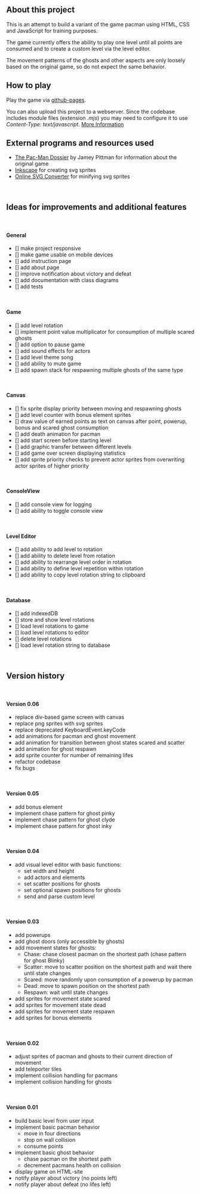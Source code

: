 ## About this project
This is an attempt to build a variant of the game pacman using HTML, CSS and JavaScript for training purposes.

The game currently offers the ability to play one level until all points are consumed and to create a custom level via the level editor.
 
The movement patterns of the ghosts and other aspects are only loosely based on the original game, so do not expect the same behavior.
<br>

## How to play
Play the game via [github-pages](https://voss29.github.io/pacman/). 

You can also upload this project to a webserver. Since the codebase includes module files (extension _.mjs_) you may need to configure it to use _Content-Type: text/javascript_. [More Information](https://v8.dev/features/modules#mjs) 
<br>

## External programs and resources used
* [The Pac-Man Dossier](https://pacman.holenet.info/) by Jamey Pittman for information about the original game
* [Inkscape](https://inkscape.org/) for creating svg sprites
* [Online SVG Converter](https://svg-converter.com/minify) for minifying svg sprites
<br>

## Ideas for improvements and additional features
<br>


#### General
- [] make project responsive
- [] make game usable on mobile devices
- [] add instruction page
- [] add about page
- [] improve notification about victory and defeat
- [] add documentation with class diagrams
- [] add tests
<br>


#### Game
- [] add level rotation
- [] implement point value multiplicator for consumption of multiple scared ghosts
- [] add option to pause game
- [] add sound effects for actors
- [] add level theme song
- [] add ability to mute game
- [] add spawn stack for respawning multiple ghosts of the same type
<br>


#### Canvas
- [] fix sprite display priority between moving and respawning ghosts
- [] add level counter with bonus element sprites
- [] draw value of earned points as text on canvas after point, powerup, bonus and scared ghost consumption
- [] add death animation for pacman
- [] add start screen before starting level
- [] add graphic transfer between different levels
- [] add game over screen displaying statistics
- [] add sprite priority checks to prevent actor sprites from overwriting actor sprites of higher priority
<br>


#### ConsoleView
- [] add console view for logging 
- [] add ability to toggle console view
<br>


#### Level Editor
- [] add ability to add level to rotation
- [] add ability to delete level from rotation
- [] add ability to rearrange level order in rotation
- [] add ability to define level repetition within rotation
- [] add ability to copy level rotation string to clipboard
<br>


#### Database
- [] add indexedDB
- [] store and show level rotations
- [] load level rotations to game
- [] load level rotations to editor
- [] delete level rotations
- [] load level rotation string to database

<br>

## Version history
<br>


#### Version 0.06
* replace div-based game screen with canvas
* replace png sprites with svg sprites
* replace deprecated KeyboardEvent.keyCode
* add animations for pacman and ghost movement
* add animation for transition between ghost states scared and scatter
* add animation for ghost respawn
* add sprite counter for number of remaining lifes
* refactor codebase
* fix bugs
<br>


#### Version 0.05
* add bonus element
* implement chase pattern for ghost pinky
* implement chase pattern for ghost clyde
* implement chase pattern for ghost inky
<br>


#### Version 0.04
* add visual level editor with basic functions:
    * set width and height
    * add actors and elements
    * set scatter positions for ghosts
    * set optional spawn positions for ghosts
    * send and parse custom level
<br>


#### Version 0.03
* add powerups
* add ghost doors (only accessible by ghosts)
* add movement states for ghosts:
  * Chase: chase closest pacman on the shortest path (chase pattern for ghost Blinky)
  * Scatter: move to scatter position on the shortest path and wait there until state changes
  * Scared: move randomly upon consumption of a powerup by pacman
  * Dead: move to spawn position on the shortest path
  * Respawn: wait until state changes
* add sprites for movement state scared
* add sprites for movement state dead
* add sprites for movement state respawn
* add sprites for bonus elements
<br>


#### Version 0.02
* adjust sprites of pacman and ghosts to their current direction of movement
* add teleporter tiles
* implement collision handling for pacmans
* implement collision handling for ghosts
<br>


#### Version 0.01
* build basic level from user input
* implement basic pacman behavior
  * move in four directions
  * stop on wall collision
  * consume points 
* implement basic ghost behavior
  * chase pacman on the shortest path
  * decrement pacmans health on collision
* display game on HTML-site 
* notify player about victory (no points left)
* notify player about defeat (no lifes left)